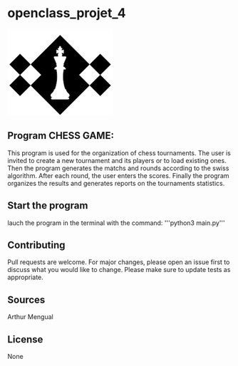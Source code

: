 # openclass_projet_4

![myimage-alt-tag](images/screenshot.png)

## Program CHESS GAME:

This program is used for the organization of chess tournaments.
The user is invited to create a new tournament and its players or to load existing ones. Then the program generates the matchs and rounds according to the swiss algorithm. After each round, the user enters the scores. Finally the program organizes the results and generates reports on the tournaments statistics.

## Start the program

lauch the program in the terminal with the command:
'''python3 main.py'''

## Contributing

Pull requests are welcome. For major changes, please open an issue first to discuss what you would like to change.
Please make sure to update tests as appropriate.

## Sources

Arthur Mengual

## License

None
